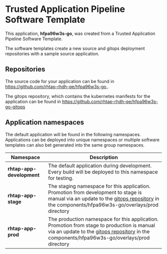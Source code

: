# Trusted Application Pipeline Software Template

This application, **hfpa96w3s-go**, was created from a Trusted Application Pipeline Software Template.

The software templates create a new source and gitops deployment repositories with a sample source application. 

## Repositories

The source code for your application can be found in [https://github.com/rhtap-rhdh-qe/hfpa96w3s-go ](https://github.com/rhtap-rhdh-qe/hfpa96w3s-go ).
 
The gitops repository, which contains the kubernetes manifests for the application can be found in 
[https://github.com/rhtap-rhdh-qe/hfpa96w3s-go-gitops ](https://github.com/rhtap-rhdh-qe/hfpa96w3s-go-gitops ) 

## Application namespaces 

The default application will be found in the following namespaces. Applications can be deployed into unique namespaces or multiple software templates can also bet generated into the same group namespaces.  

|  Namespace   |  Description   |  
| -------- | -------- |   
| **rhtap-app-development** | The default application during development. Every build will be deployed to this namespace for testing. | 
| **rhtap-app-stage** | The staging namespace for this application. Promotion from development to stage is manual via an update to the [gitops repository](https://github.com/rhtap-rhdh-qe/hfpa96w3s-go-gitops ) in the components/hfpa96w3s-go/overlays/prod directory |  
| **rhtap-app-prod** | The production namespace for this application. Promotion from stage to production is manual via an update to the [gitops repository](https://github.com/rhtap-rhdh-qe/hfpa96w3s-go-gitops ) in the components/hfpa96w3s-go/overlays/prod directory | 